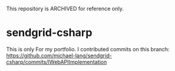 This repository is ARCHIVED for reference only.

# sendgrid-csharp

This is only For my portfolio.  I contributed commits on this branch:
https://github.com/michael-lang/sendgrid-csharp/commits/IWebAPIImplementation

